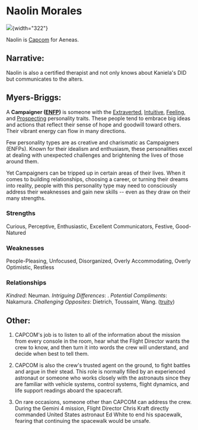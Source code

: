 # Naolin Morales

![](https://d.newsweek.com/en/full/1907629/natalie-morales-talk.webp?w=790&f=0e6f26e5c39ab91b1fd72a00babcffee){width="322"}

Naolin is [Capcom](https://www.masterclass.com/articles/what-is-capcom) for Aeneas.

## Narrative:

Naolin is also a certified therapist and not only knows about Kaniela's DID but communicates to the alters.

## Myers-Briggs:

A **Campaigner ([ENFP](https://www.16personalities.com/enfp-personality))** is someone with the [Extraverted](https://www.16personalities.com/articles/mind-introverted-vs-extraverted), [Intuitive](https://www.16personalities.com/articles/energy-intuitive-vs-observant), [Feeling](https://www.16personalities.com/articles/nature-thinking-vs-feeling), and [Prospecting](https://www.16personalities.com/articles/tactics-judging-vs-prospecting) personality traits. These people tend to embrace big ideas and actions that reflect their sense of hope and goodwill toward others. Their vibrant energy can flow in many directions.

Few personality types are as creative and charismatic as Campaigners (ENFPs). Known for their idealism and enthusiasm, these personalities excel at dealing with unexpected challenges and brightening the lives of those around them.

Yet Campaigners can be tripped up in certain areas of their lives. When it comes to building relationships, choosing a career, or turning their dreams into reality, people with this personality type may need to consciously address their weaknesses and gain new skills -- even as they draw on their many strengths.

### Strengths

Curious, Perceptive, Enthusiastic, Excellent Communicators, Festive, Good-Natured

### Weaknesses

People-Pleasing, Unfocused, Disorganized, Overly Accommodating, Overly Optimistic, Restless

### Relationships

*Kindred*: Neuman. *Intriguing Differences*: . *Potential Compliments*: Nakamura. *Challenging Opposites*: Dietrich, Toussaint, Wang. ([truity](https://www.truity.com/personality-type/ENFP/relationships))

## Other:

1.  CAPCOM's job is to listen to all of the information about the mission from every console in the room, hear what the Flight Director wants the crew to know, and then turn it into words the crew will understand, and decide when best to tell them. 

2.  CAPCOM is also the crew's trusted agent on the ground, to fight battles and argue in their stead. This role is normally filled by an experienced astronaut or someone who works closely with the astronauts since they are familiar with vehicle systems, control systems, flight dynamics, and life support readings aboard the spacecraft. 

3.  On rare occasions, someone other than CAPCOM can address the crew. During the Gemini 4 mission, Flight Director Chris Kraft directly commanded United States astronaut Ed White to end his spacewalk, fearing that continuing the spacewalk would be unsafe.
